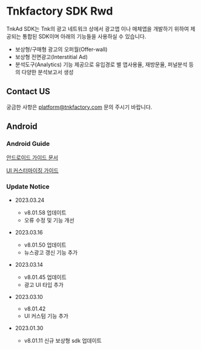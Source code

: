 # Tnkfactory SDK Rwd

TnkAd SDK는 Tnk의 광고 네트워크 상에서 광고앱 이나 매체앱을 개발하기 위하여 제공되는 통합된 SDK이며 아래의 기능들을 사용하실 수 있습니다.

* 보상형/구매형 광고의 오퍼월(Offer-wall)
* 보상형 전면광고(Interstitial Ad)
* 분석도구(Analytics) 기능 제공으로 유입경로 별 앱사용율, 재방문율, 퍼널분석 등의 다양한 분석보고서 생성

## Contact US 
궁금한 사항은 [platform@tnkfactory.com](mailto:platform@tnkfactory.com) 문의 주시기 바랍니다.

## Android

### Android Guide

[안드로이드 가이드 문서](./Android_Guide.md)

[UI 커스터마이징 가이드](./ui_customizing.md)

### Update Notice

* 2023.03.24
  * v8.01.58 업데이트
  * 오류 수정 및 기능 개선
  
* 2023.03.16
  * v8.01.50 업데이트
  * 뉴스광고 갱신 기능 추가

* 2023.03.14
  * v8.01.45 업데이트
  * 광고 UI 타입 추가

* 2023.03.10
  * v8.01.42
  * UI 커스텀 기능 추가

* 2023.01.30
  * v8.01.11 신규 보상형 sdk 업데이트

